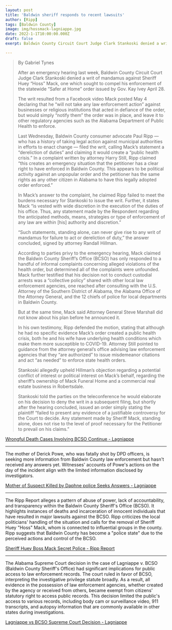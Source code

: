 ```yaml
---
layout: post
title: 'Baldwin sheriff responds to recent lawsuits'
author: [Ripp]
tags: [Baldwin County]
image: img/hossmack-lagniappe.jpg
date: 2022-1-1T10:00:00.000Z
draft: false
exerpt: Baldwin County Circuit Court Judge Clark Stankoski denied a writ of mandamus against Sheriff Huey "Hoss" Mack, which sought to compel the enforcement of the statewide "Safer at Home" order. The writ was filed after Mack declared he would not take law enforcement action against businesses or religious institutions defying the order, leading to a dispute over Mack's authority and discretion in handling the situation.

---
```


>By Gabriel Tynes
>
>After an emergency hearing last week, Baldwin County Circuit Court Judge Clark Stankoski denied a writ of mandamus against Sheriff Huey “Hoss” Mack, one which sought to compel his enforcement of the statewide “Safer at Home” order issued by Gov. Kay Ivey April 28.
>
>The writ resulted from a Facebook video Mack posted May 4 declaring that he “will not take any law enforcement action” against businesses or religious institutions that acted in defiance of the order, but would simply “notify them” the order was in place, and leave it to other regulatory agencies such as the Alabama Department of Public Health to enforce. 
>
>Last Wednesday, Baldwin County consumer advocate Paul Ripp — who has a history of taking legal action against municipal authorities in efforts to enact change — filed the writ, calling Mack’s statement a “dereliction of duties” and claiming it would create a “public health crisis.” In a complaint written by attorney Harry Still, Ripp claimed “this creates an emergency situation that the petitioner has a clear right to have enforced in Baldwin County. This appears to be political activity against an unpopular order and the petitioner has the same rights as any other citizen in Alabama to have this legally adopted order enforced.”
>
>In Mack’s answer to the complaint, he claimed Ripp failed to meet the burdens necessary for Stankoski to issue the writ. Further, it states Mack “is vested with wide discretion in the execution of the duties of his office. Thus, any statement made by the Respondent regarding the anticipated methods, means, strategies or type of enforcement of any law are within [his] authority and discretion.”
>
>“Such statements, standing alone, can never give rise to any writ of mandamus for failure to act or dereliction of duty,” the answer concluded, signed by attorney Randall Hillman.
>
>According to parties privy to the emergency hearing, Mack claimed the Baldwin County Sheriff’s Office (BCSO) has only responded to a handful of informal complaints concerning alleged violations of the health order, but determined all of the complaints were unfounded. Mack further testified that his decision not to conduct custodial arrests was a “collective policy” shared with other local law enforcement agencies, one reached after consulting with the U.S. Attorney of the Southern District of Alabama, the Alabama Office of the Attorney General, and the 12 chiefs of police for local departments in Baldwin County. 
>
>But at the same time, Mack said Attorney General Steve Marshall did not know about his plan before he announced it.
>
>In his own testimony, Ripp defended the motion, stating that although he had no specific evidence Mack’s order created a public health crisis, both he and his wife have underlying health conditions which make them more susceptible to COVID-19. Attorney Still pointed to guidance from the attorney general’s office advising law enforcement agencies that they “are authorized” to issue misdemeanor citations and act “as needed” to enforce state health orders.
>
>Stankoski allegedly upheld Hillman’s objection regarding a potential conflict of interest or political interest on Mack’s behalf, regarding the sheriff’s ownership of Mack Funeral Home and a commercial real estate business in Robertsdale. 
>
>Stankoski told the parties on the teleconference he would elaborate on his decision to deny the writ in a subsequent filing, but shortly after the hearing concluded, issued an order simply stating the plaintiff “failed to present any evidence of a justifiable controversy for the Court to decide. Any statement made by Sheriff Mack, standing alone, does not rise to the level of proof necessary for the Petitioner to prevail on his claims.”





[Wrongful Death Cases Involving BCSO Continue - Lagniappe](https://lagniappemobile.com/wrongful-death-cases-involving-bcso-continue/)

---

The mother of Derick Powe, who was fatally shot by DPD officers, is seeking more information from Baldwin County law enforcement but hasn't received any answers yet. Witnesses' accounts of Powe's actions on the day of the incident align with the limited information disclosed by investigators.

[Mother of Suspect Killed by Daphne police Seeks Answers - Lagniappe](https://lagniappemobile.com/mother-of-suspect-killed-by-daphne-police-seeks-answers/)

----

The Ripp Report alleges a pattern of abuse of power, lack of accountability, and transparency within the Baldwin County Sheriff's Office (BCSO). It highlights instances of deaths and incarceration of innocent individuals that have resulted in major lawsuits against the BCSO. Ripp criticizes the local politicians' handling of the situation and calls for the removal of Sheriff Huey "Hoss" Mack, whom is connected to influential groups in the county. Ripp suggests that Baldwin County has become a "police state" due to the perceived actions and control of the BCSO.

[Sheriff Huey Boss Mack Secret Police - Ripp Report](https://rippreport.com/2021/10/01/sheriff-huey-boss-mack-secret-police/)

-----

The Alabama Supreme Court decision in the case of Lagniappe v. BCSO (Baldwin County Sheriff's Office) had significant implications for public access to law enforcement records. The court ruled in favor of BCSO, interpreting the investigative privilege statute broadly. As a result, all evidence in the possession of law enforcement agencies, whether created by the agency or received from others, became exempt from citizens' statutory right to access public records. This decision limited the public's access to various records, including body cam or surveillance video, 911 transcripts, and autopsy information that are commonly available in other states during investigations.

[Lagniappe vs BCSO Supreme Court Decision - Lagniappe](https://web.archive.org/web/20210924224548/https://lagniappemobile.com/wp-content/uploads/2021/09/Lagniappe-vs.-BCSO-Supreme-Court-Decision.pdf)
